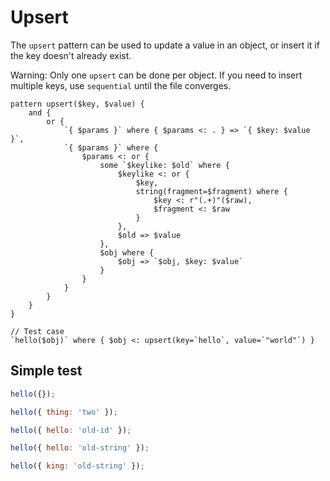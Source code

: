 # Upsert

The `upsert` pattern can be used to update a value in an object, or insert it if the key doesn't already exist.

Warning: Only one `upsert` can be done per object. If you need to insert multiple keys, use `sequential` until the file converges.

```grit
pattern upsert($key, $value) {
    and {
        or {
            `{ $params }` where { $params <: . } => `{ $key: $value }`,
            `{ $params }` where {
                $params <: or {
                    some `$keylike: $old` where {
                        $keylike <: or {
                            $key,
                            string(fragment=$fragment) where {
                                $key <: r"(.+)"($raw),
                                $fragment <: $raw
                            }
                        },
                        $old => $value
                    },
                    $obj where {
                        $obj => `$obj, $key: $value`
                    }
                }
            }
        }
    }
}

// Test case
`hello($obj)` where { $obj <: upsert(key=`hello`, value=`"world"`) }
```

## Simple test

```js
hello({});

hello({ thing: 'two' });

hello({ hello: 'old-id' });

hello({ hello: 'old-string' });

hello({ king: 'old-string' });
```
